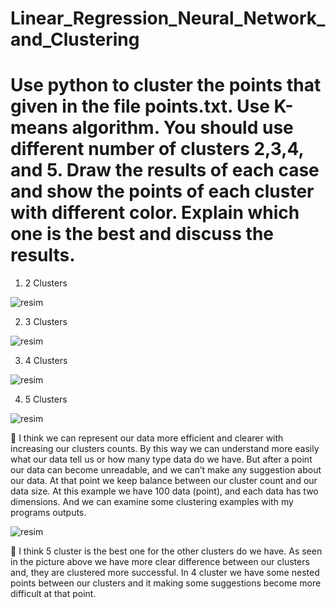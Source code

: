 # Linear_Regression_Neural_Network_and_Clustering


# Use python to cluster the points that given in the file points.txt. Use K-means algorithm. You should use different number of clusters 2,3,4, and 5. Draw the results of each case and show the points of each cluster with different color. Explain which one is the best and discuss the results.
1.	2 Clusters

![resim](https://user-images.githubusercontent.com/41449476/166921132-a9c20edd-3a4b-4af0-a049-b819ef9ad558.png)























2.	3 Clusters

![resim](https://user-images.githubusercontent.com/41449476/166921143-d8eb2636-28e6-4cdd-9cbb-91212e6ae472.png)






















3.	4 Clusters







![resim](https://user-images.githubusercontent.com/41449476/166921166-129a970a-1343-46c4-87f0-5918a1a4a6d1.png)
















4.	 5 Clusters




![resim](https://user-images.githubusercontent.com/41449476/166921293-fb5107d7-c7de-4c58-b3c2-a8950fc9acee.png)



















	I think we can represent our data more efficient and clearer with increasing our clusters counts. By this way we can understand more easily what our data tell us or how many type data do we have. But after a point our data can become unreadable, and we can’t make any suggestion about our data. At that point we keep balance between our cluster count and our data size. At this example we have 100 data (point), and each data has two dimensions. And we can examine some clustering examples with my programs outputs.



![resim](https://user-images.githubusercontent.com/41449476/166921229-2ff8aa86-e35e-49ec-8060-179f79c193d4.png)






















	I think 5 cluster is the best one for the other clusters do we have. As seen in the picture above we have more clear difference between our clusters and, they are clustered more successful. In 4 cluster we have some nested points between our clusters and it making some suggestions become more difficult at that point.



